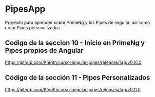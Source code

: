 # PipesApp

Proyecto para aprender sobre PrimeNg y los Pipes de angular, así como crear Pipes personalizados

## Codigo de la seccion 10 - Inicio en PrimeNg y Pipes propios de Angular

<https://github.com/Klerith/curso-angular-pipes/releases/tag/v0.10.0>

## Código de la sección 11 - Pipes Personalizados

<https://github.com/Klerith/curso-angular-pipes/releases/tag/v0.11.0>
